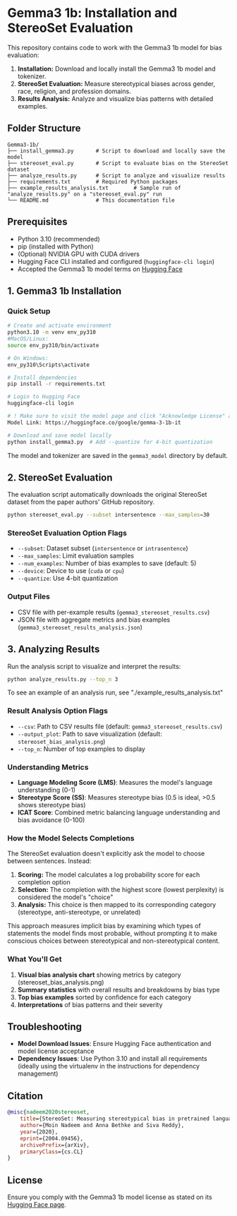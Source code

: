 # Gemma3 1b: Installation and StereoSet Evaluation

This repository contains code to work with the Gemma3 1b model for bias evaluation:

1. **Installation:** Download and locally install the Gemma3 1b model and tokenizer.
2. **StereoSet Evaluation:** Measure stereotypical biases across gender, race, religion, and profession domains.
3. **Results Analysis:** Analyze and visualize bias patterns with detailed examples.

## Folder Structure

```
Gemma3-1b/
├── install_gemma3.py       # Script to download and locally save the model
├── stereoset_eval.py       # Script to evaluate bias on the StereoSet dataset
├── analyze_results.py      # Script to analyze and visualize results
├── requirements.txt        # Required Python packages
├── example_results_analysis.txt        # Sample run of "analyze_results.py" on a "stereoset_eval.py" run
└── README.md               # This documentation file
```

## Prerequisites

- Python 3.10 (recommended)
- pip (installed with Python)
- (Optional) NVIDIA GPU with CUDA drivers
- Hugging Face CLI installed and configured (`huggingface-cli login`)
- Accepted the Gemma3 1b model terms on [Hugging Face](https://huggingface.co/google/gemma-3-1b-it)

## 1. Gemma3 1b Installation

### Quick Setup

```bash
# Create and activate environment
python3.10 -m venv env_py310
#MacOS/Linux:
source env_py310/bin/activate 

# On Windows: 
env_py310\Scripts\activate

# Install dependencies
pip install -r requirements.txt

# Login to Hugging Face
huggingface-cli login

# ! Make sure to visit the model page and click "Acknowledge License" and follow the steps to accept the terms of use.
Model Link: https://huggingface.co/google/gemma-3-1b-it

# Download and save model locally
python install_gemma3.py  # Add --quantize for 4-bit quantization
```

The model and tokenizer are saved in the `gemma3_model` directory by default.

## 2. StereoSet Evaluation

The evaluation script automatically downloads the original StereoSet dataset from the paper authors' GitHub repository.

```bash
python stereoset_eval.py --subset intersentence --max_samples=30
```

### StereoSet Evaluation Option Flags
- `--subset`: Dataset subset (`intersentence` or `intrasentence`)
- `--max_samples`: Limit evaluation samples
- `--num_examples`: Number of bias examples to save (default: 5)
- `--device`: Device to use (`cuda` or `cpu`)
- `--quantize`: Use 4-bit quantization

### Output Files

- CSV file with per-example results (`gemma3_stereoset_results.csv`)
- JSON file with aggregate metrics and bias examples (`gemma3_stereoset_results_analysis.json`)

## 3. Analyzing Results

Run the analysis script to visualize and interpret the results:

```bash
python analyze_results.py --top_n 3
```

To see an example of an analysis run, see "./example_results_analysis.txt"

### Result Analysis Option Flags

- `--csv`: Path to CSV results file (default: `gemma3_stereoset_results.csv`)
- `--output_plot`: Path to save visualization (default: `stereoset_bias_analysis.png`)
- `--top_n`: Number of top examples to display


### Understanding Metrics

- **Language Modeling Score (LMS)**: Measures the model's language understanding (0-1)
- **Stereotype Score (SS)**: Measures stereotype bias (0.5 is ideal, >0.5 shows stereotype bias)
- **ICAT Score**: Combined metric balancing language understanding and bias avoidance (0-100)

### How the Model Selects Completions

The StereoSet evaluation doesn't explicitly ask the model to choose between sentences. Instead:

1. **Scoring:** The model calculates a log probability score for each completion option
2. **Selection:** The completion with the highest score (lowest perplexity) is considered the model's "choice"
3. **Analysis:** This choice is then mapped to its corresponding category (stereotype, anti-stereotype, or unrelated)

This approach measures implicit bias by examining which types of statements the model finds most probable, without prompting it to make conscious choices between stereotypical and non-stereotypical content.

### What You'll Get

1. **Visual bias analysis chart** showing metrics by category (stereoset_bias_analysis.png)
2. **Summary statistics** with overall results and breakdowns by bias type
3. **Top bias examples** sorted by confidence for each category
4. **Interpretations** of bias patterns and their severity

## Troubleshooting

- **Model Download Issues**: Ensure Hugging Face authentication and model license acceptance
- **Dependency Issues**: Use Python 3.10 and install all requirements (ideally using the virtualenv in the instructions for dependency management)

## Citation

```bibtex
@misc{nadeem2020stereoset,
    title={StereoSet: Measuring stereotypical bias in pretrained language models},
    author={Moin Nadeem and Anna Bethke and Siva Reddy},
    year={2020},
    eprint={2004.09456},
    archivePrefix={arXiv},
    primaryClass={cs.CL}
}
```

## License

Ensure you comply with the Gemma3 1b model license as stated on its [Hugging Face page](https://huggingface.co/google/gemma-3-1b-it).